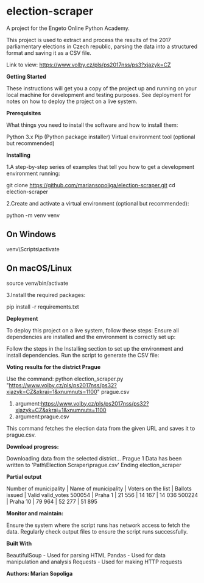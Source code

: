 # election-scraper

A project for the Engeto Online Python Academy.

This project is used to extract and process the results of the 2017 parliamentary elections in Czech republic, 
parsing the data into a structured format and saving it as a CSV file.

Link to view: https://www.volby.cz/pls/ps2017nss/ps3?xjazyk=CZ

**Getting Started**

These instructions will get you a copy of the project up and running on your local machine for development and testing purposes. See deployment for notes on how to deploy the project on a live system.

**Prerequisites**

What things you need to install the software and how to install them:

Python 3.x
Pip (Python package installer)
Virtual environment tool (optional but recommended)

**Installing**

1.A step-by-step series of examples that tell you how to get a development environment running:

git clone https://github.com/mariansopoliga/election-scraper.git
cd election-scraper

2.Create and activate a virtual environment (optional but recommended):

python -m venv venv
## On Windows
venv\Scripts\activate
## On macOS/Linux
source venv/bin/activate

3.Install the required packages:

pip install -r requirements.txt

**Deployment**

To deploy this project on a live system, follow these steps:
Ensure all dependencies are installed and the environment is correctly set up:

Follow the steps in the Installing section to set up the environment and install dependencies.
Run the script to generate the CSV file:

**Voting results for the district Prague**

Use the command:
python election_scraper.py "https://www.volby.cz/pls/ps2017nss/ps32?xjazyk=CZ&xkraj=1&xnumnuts=1100" prague.csv

1. argument:https://www.volby.cz/pls/ps2017nss/ps32?xjazyk=CZ&xkraj=1&xnumnuts=1100
2. argument:prague.csv

This command fetches the election data from the given URL and saves it to prague.csv.

**Download progress:**

Downloading data from the selected district... Prague 1
Data has been written to 'Path\Election Scraper\prague.csv'
Ending election_scraper

**Partial output**

Number of municipality | Name of municipality | Voters on the list | Ballots issued | Valid valid_votes 
500054 | Praha 1 | 21 556 | 14 167 | 14 036 
500224 | Praha 10 | 79 964 | 52 277 | 51 895 

**Monitor and maintain:**

Ensure the system where the script runs has network access to fetch the data.
Regularly check output files to ensure the script runs successfully.

**Built With**

BeautifulSoup - Used for parsing HTML
Pandas - Used for data manipulation and analysis
Requests - Used for making HTTP requests

**Authors: Marian Sopoliga**





